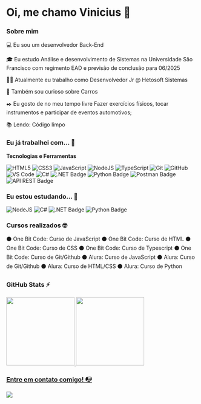 # Oi, me chamo Vinicius 👋

### Sobre mim

💻 Eu sou um desenvolvedor Back-End

<!-- Isso é um comentário, não irá aparecer no seu perfil
(Abaixo você seleciona o curso que você está fazendo no momento) -->

🎓 Eu estudo Análise e desenvolvimento de Sistemas na Universidade São Francisco com regimento EAD e previsão de conclusão para 06/2025 

👩‍💻 Atualmente eu trabalho como Desenvolvedor Jr @ Hetosoft Sistemas

🔎 Também sou curioso sobre Carros

✒️ Eu gosto de no meu tempo livre Fazer exercícios físicos, tocar instrumentos e participar de eventos automotivos;

📚 Lendo: Código limpo

### Eu já trabalhei com... 🔧

**Tecnologias e Ferramentas**

<!-- (Aqui você pode adicionar tecnologias que aprendeu no curso, já listamos algumas delas, e outras que já domina)) -->

![HTML5](https://img.shields.io/badge/html5-%23E34F26.svg?style=for-the-badge&logo=html5&logoColor=white)
![CSS3](https://img.shields.io/badge/css3-%231572B6.svg?style=for-the-badge&logo=css3&logoColor=white)
![JavaScript](https://img.shields.io/badge/javascript-%23323330.svg?style=for-the-badge&logo=javascript&logoColor=%23F7DF1E)
![NodeJS](https://img.shields.io/badge/node.js-6DA55F?style=for-the-badge&logo=node.js&logoColor=white)
![TypeScript](https://img.shields.io/badge/typescript-%23007ACC.svg?style=for-the-badge&logo=typescript&logoColor=white)
![Git](https://img.shields.io/badge/git-%23F05033.svg?style=for-the-badge&logo=git&logoColor=white)
![GitHub](https://img.shields.io/badge/github-%23121011.svg?style=for-the-badge&logo=github&logoColor=white)
![VS Code](https://img.shields.io/badge/VS%20Code-0078d7.svg?style=for-the-badge&logo=visual-studio-code&logoColor=white)
![C#](https://img.shields.io/badge/C%23-239120?style=for-the-badge&logo=csharp&logoColor=white)
![.NET Badge](https://img.shields.io/badge/.NET-512BD4?style=for-the-badge&logo=dotnet&logoColor=white)
![Python Badge](https://img.shields.io/badge/Python-3776AB?style=for-the-badge&logo=python&logoColor=white)
![Postman Badge](https://img.shields.io/badge/Postman-FF6C37?style=for-the-badge&logo=postman&logoColor=white)
![API REST Badge](https://img.shields.io/badge/API_REST-007396?style=for-the-badge)



<!-- (Já colocar tecnologias do On Demand que aprende no curso)) -->

### Eu estou estudando... 🧩
<!-- (Aqui você pode adicionar tecnologias que está estudando, inclusive para aumentar essa lista você listamos algumas das tecnologias ensinadas na nossa [Assinatura On Demand](https://cubos.academy/cubosondemand)) -->


![NodeJS](https://img.shields.io/badge/node.js-6DA55F?style=for-the-badge&logo=node.js&logoColor=white)
![C#](https://img.shields.io/badge/C%23-239120?style=for-the-badge&logo=csharp&logoColor=white)
![.NET Badge](https://img.shields.io/badge/.NET-512BD4?style=for-the-badge&logo=dotnet&logoColor=white)
![Python Badge](https://img.shields.io/badge/Python-3776AB?style=for-the-badge&logo=python&logoColor=white)

<!-- (Você pode adicionar novas tecnologias insira ![Nome da Tecnologia](https://img.shields.io/badge/-[Nome da tecnologia]-[Cor do fundo]?style=flat-square&logo=[Nome da tecnologia])) -->

### Cursos realizados 🤓

<!-- (Aqui você pode adicionar cursos que você já fez) -->

⚫ One Bit Code: Curso de JavaScript 
⚫ One Bit Code: Curso de HTML
⚫ One Bit Code: Curso de CSS
⚫ One Bit Code: Curso de Typescript
⚫ One Bit Code: Curso de Git/Github
⚫ Alura: Curso de JavaScript
⚫ Alura: Curso de Git/Github
⚫ Alura: Curso de HTML/CSS
⚫ Alura: Curso de Python

<!--
Substitua o usuário lbguilherme pelo seu usuário no GitHub.
-->

### GitHub Stats ⚡
<div>
<a href="https://github.com/lbguilherme">
<img height="180em" src="https://github-readme-stats.vercel.app/api/top-langs/?username=viniciusaugustojesus&layout=compact&langs_count=7&theme=dracula"/>
<img height="180em" src="https://github-readme-stats.vercel.app/api?username=viniciusaugustojesus&show_icons=true&theme=dracula&include_all_commits=true&count_private=true"/>
</div>

### Entre em contato comigo! 📭
<div>

<a href="https://www.linkedin.com/in/vinicius-augusto-86b7b9202/" target="_blank"><img src="https://img.shields.io/badge/-LinkedIn-%230077B5?style=for-the-badge&logo=linkedin&logoColor=white" target="_blank"></a>   
</div>
